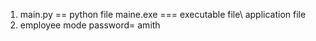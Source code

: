 1. main.py == python file
   maine.exe === executable file\ application file
2. employee mode password= amith
